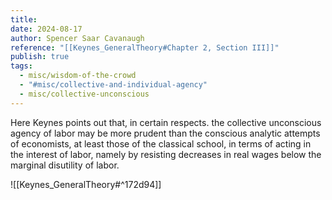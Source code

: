 ```yaml
---
title: 
date: 2024-08-17
author: Spencer Saar Cavanaugh
reference: "[[Keynes_GeneralTheory#Chapter 2, Section III]]"
publish: true
tags:
  - misc/wisdom-of-the-crowd
  - "#misc/collective-and-individual-agency"
  - misc/collective-unconscious
---
```

Here Keynes points out that, in certain respects. the collective unconscious agency of labor may be more prudent than the conscious analytic attempts of economists, at least those of the classical school, in terms of acting in the interest of labor, namely by resisting decreases in real wages below the marginal disutility of labor.

![[Keynes_GeneralTheory#^172d94]]